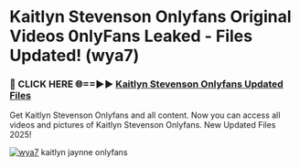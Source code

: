 # Kaitlyn Stevenson Onlyfans Original Videos 0nlyFans Leaked - Files Updated! (wya7)

<h3>🔴 CLICK HERE 🌐==►► <a href="https://tinyurl.com/2wckxsce" rel="nofollow">Kaitlyn Stevenson Onlyfans Updated Files</a></h3>

Get Kaitlyn Stevenson Onlyfans and all content. Now you can access all videos and pictures of Kaitlyn Stevenson Onlyfans. New Updated Files 2025!

[![wya7](https://i.imgur.com/AFduVYN.gif)](https://tinyurl.com/2wckxsce)
kaitlyn jaynne onlyfans